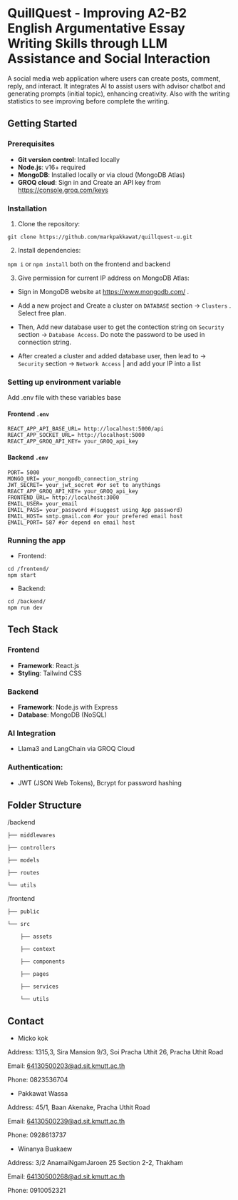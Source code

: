 # QuillQuest - Improving A2-B2 English Argumentative Essay Writing Skills through LLM Assistance and Social Interaction
  A social media web application where users can create posts, comment, reply, and interact. It integrates AI to assist users with advisor chatbot and generating prompts (initial topic), enhancing creativity. Also with the writing statistics to see improving before complete the writing.
## Getting Started
### Prerequisites
- **Git version control**: Intalled locally
- **Node.js**: v16+ required
- **MongoDB**: Installed locally or via cloud (MongoDB Atlas)
- **GROQ cloud**: Sign in and Create an API key from https://console.groq.com/keys

### Installation
1. Clone the repository:
```
git clone https://github.com/markpakkawat/quillquest-u.git
```
2. Install dependencies:
   
`npm i` or `npm install` both on the frontend and backend

3. Give permission for current IP address on MongoDB Atlas:

- Sign in MongoDB website at https://www.mongodb.com/ . 

- Add a new project and Create a cluster on `DATABASE` section -> `Clusters` . Select free plan.

- Then, Add new database user to get the contection string on `Security` section -> `Database Access`. Do note the password to be used in connection string.

- After created a cluster and added database user, then lead to -> `Security` section -> `Network Access` | and add your IP into a list

### Setting up environment variable
Add .env file with these variables base
#### Frontend `.env`
```
REACT_APP_API_BASE_URL= http://localhost:5000/api
REACT_APP_SOCKET_URL= http://localhost:5000
REACT_APP_GROQ_API_KEY= your_GROQ_api_key
```
#### Backend `.env`
```
PORT= 5000
MONGO_URI= your_mongodb_connection_string
JWT_SECRET= your_jwt_secret #or set to anythings
REACT_APP_GROQ_API_KEY= your_GROQ_api_key
FRONTEND_URL= http://localhost:3000
EMAIL_USER= your_email
EMAIL_PASS= your_password #(suggest using App password)
EMAIL_HOST= smtp.gmail.com #or your prefered email host
EMAIL_PORT= 587 #or depend on email host
```
### Running the app
- Frontend:
```
cd /frontend/
npm start
```
- Backend:
```
cd /backend/
npm run dev
```

## Tech Stack
### **Frontend**
- **Framework**: React.js
- **Styling**: Tailwind CSS

### **Backend**
- **Framework**: Node.js with Express
- **Database**: MongoDB (NoSQL)

### **AI Integration**
- Llama3 and LangChain via GROQ Cloud

### **Authentication:** 
- JWT (JSON Web Tokens), Bcrypt for password hashing


## Folder Structure
/backend

    ├── middlewares
    
    ├── controllers
    
    ├── models
    
    ├── routes
    
    └── utils

/frontend

    ├── public
    
    └── src

        ├── assets
        
        ├── context
      
        ├── components
        
        ├── pages
        
        ├── services
        
        └── utils

## Contact
- Micko kok

Address: 1315,3, Sira Mansion 9/3, Soi Pracha Uthit 26, Pracha Uthit Road

Email: 64130500203@ad.sit.kmutt.ac.th

Phone: 0823536704

- Pakkawat Wassa

Address: 45/1, Baan Akenake, Pracha Uthit Road

Email: 64130500239@ad.sit.kmutt.ac.th

Phone: 0928613737

- Winanya Buakaew

Address: 3/2 AnamaiNgamJaroen 25 Section 2-2, Thakham

Email: 64130500268@ad.sit.kmutt.ac.th

Phone: 0910052321


